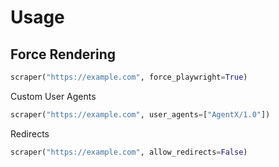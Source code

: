 
# Usage

## Force Rendering
```python
scraper("https://example.com", force_playwright=True)
```

Custom User Agents
```python
scraper("https://example.com", user_agents=["AgentX/1.0"])
```

Redirects
```python
scraper("https://example.com", allow_redirects=False)
```
